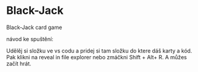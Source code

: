 # Black-Jack

Black-Jack card game

návod ke spuštění:

Udělěj si složku ve vs codu a pridej si tam složku do ktere dáš karty a kód. 
Pak klikni na reveal in file explorer nebo zmáčkni Shift + Alt+ R. 
A můžes začít hrát.

